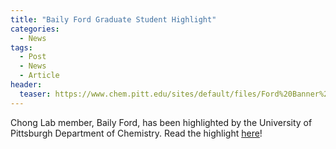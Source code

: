 ```yaml
---
title: "Baily Ford Graduate Student Highlight"
categories:
  - News
tags:
  - Post
  - News
  - Article
header:
  teaser: https://www.chem.pitt.edu/sites/default/files/Ford%20Banner%20Final_0.jpg
---
```


Chong Lab member, Baily Ford, has been highlighted by the University of Pittsburgh Department of Chemistry. Read the highlight [here](https://www.chem.pitt.edu/graduate/meet-our-students/baily-ford-modernizing-molecular-mechanics)!
